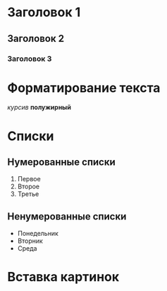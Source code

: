 # Заголовок 1

## Заголовок 2

### Заголовок 3

# Форматирование текста #
*курсив*
**полужирный**

# Списки #
## Нумерованные списки ##
1. Первое
2. Второе
3. Третье
## Ненумерованные списки ##
* Понедельник
* Вторник
* Среда

# Вставка картинок #
